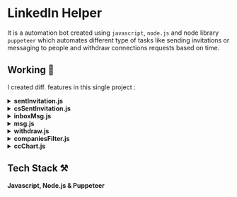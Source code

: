 # LinkedIn Helper

It is a automation bot created using `javascript`, `node.js` and node library `puppeteer` which automates different type of tasks like sending invitations or messaging to people and withdraw connections requests based on time.


## Working 📝

I created diff. features in this single project :

<details>
<summary><b>sentInvitation.js</b></summary>
<p>
If you want to send connect invitation to all or selected (on the basis of company, location etc.) no. of people of a person's connections.
</p>
</details>

<details>
<summary><b>csSentInvitation.js</b></summary>
<p>
If you want to send connect invitation to employees of a company.
</p>
</details>

<details>
<summary><b>inboxMsg.js</b></summary>
<p>
If you want to send msg to all the people which are in your inbox.
</p>
</details>

<details>
<summary><b>msg.js</b></summary>
<p>
If you want to send message to all or selected connections. 
</p>
</details>

<details>
<summary><b>withdraw.js</b></summary>
<p>
You want to withdraw your invitations based on time.
</p>
</details>

<details>
<summary><b>companiesFilter.js</b></summary>
<p>
Creates `&company` for given companies list.
</p>
</details>

<details>
<summary><b>ccChart.js</b></summary>
<p>
Helps you to find how many connections works in which comapnies.
</p>
</details>

## Tech Stack ⚒

**Javascript, Node.js & Puppeteer**

